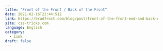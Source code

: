 ```yaml
---
title: "Front of the Front / Back of the Front"
date: 2021-02-16T23:44:51Z
link: https://bradfrost.com/blog/post/front-of-the-front-end-and-back-of-the-front-end-web-development/?utm_medium=RSS&utm_source=news.12bit.vn
site: css-tricks.com
language: English
category:
  - Link
draft: false
---
```

